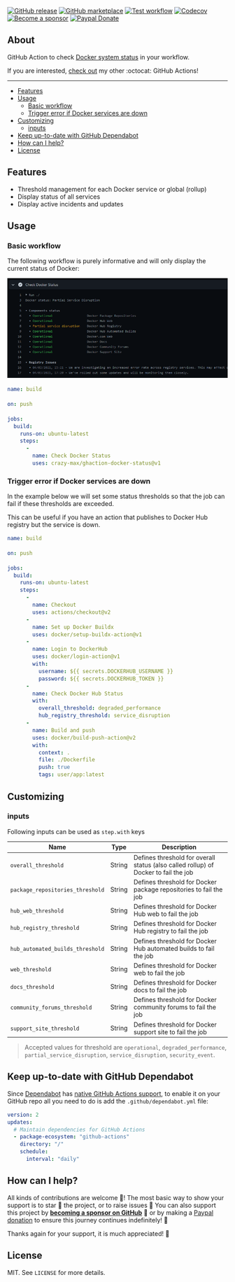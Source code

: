 [![GitHub release](https://img.shields.io/github/release/crazy-max/ghaction-docker-status.svg?style=flat-square)](https://github.com/crazy-max/ghaction-docker-status/releases/latest)
[![GitHub marketplace](https://img.shields.io/badge/marketplace-docker--status-blue?logo=github&style=flat-square)](https://github.com/marketplace/actions/docker-status)
[![Test workflow](https://img.shields.io/github/workflow/status/crazy-max/ghaction-docker-status/test?label=test&logo=github&style=flat-square)](https://github.com/crazy-max/ghaction-docker-status/actions?workflow=test)
[![Codecov](https://img.shields.io/codecov/c/github/crazy-max/ghaction-docker-status?logo=codecov&style=flat-square)](https://codecov.io/gh/crazy-max/ghaction-docker-status)
[![Become a sponsor](https://img.shields.io/badge/sponsor-crazy--max-181717.svg?logo=github&style=flat-square)](https://github.com/sponsors/crazy-max)
[![Paypal Donate](https://img.shields.io/badge/donate-paypal-00457c.svg?logo=paypal&style=flat-square)](https://www.paypal.me/crazyws)

## About

GitHub Action to check [Docker system status](https://status.docker.com/) in your workflow.

If you are interested, [check out](https://git.io/Je09Y) my other :octocat: GitHub Actions!

___

* [Features](#features)
* [Usage](#usage)
  * [Basic workflow](#basic-workflow)
  * [Trigger error if Docker services are down](#trigger-error-if-docker-services-are-down)
* [Customizing](#customizing)
  * [inputs](#inputs)
* [Keep up-to-date with GitHub Dependabot](#keep-up-to-date-with-github-dependabot)
* [How can I help?](#how-can-i-help)
* [License](#license)

## Features

* Threshold management for each Docker service or global (rollup)
* Display status of all services
* Display active incidents and updates

## Usage

### Basic workflow

The following workflow is purely informative and will only display the current status of Docker:

![Docker system status](.github/docker-status.png)

```yaml
name: build

on: push

jobs:
  build:
    runs-on: ubuntu-latest
    steps:
      -
        name: Check Docker Status
        uses: crazy-max/ghaction-docker-status@v1
```

### Trigger error if Docker services are down

In the example below we will set some status thresholds so that the job can fail if these thresholds are exceeded.

This can be useful if you have an action that publishes to Docker Hub registry but the service is down.

```yaml
name: build

on: push

jobs:
  build:
    runs-on: ubuntu-latest
    steps:
      -
        name: Checkout
        uses: actions/checkout@v2
      -
        name: Set up Docker Buildx
        uses: docker/setup-buildx-action@v1
      -
        name: Login to DockerHub
        uses: docker/login-action@v1
        with:
          username: ${{ secrets.DOCKERHUB_USERNAME }}
          password: ${{ secrets.DOCKERHUB_TOKEN }}
      -
        name: Check Docker Hub Status
        with:
          overall_threshold: degraded_performance
          hub_registry_threshold: service_disruption
      -
        name: Build and push
        uses: docker/build-push-action@v2
        with:
          context: .
          file: ./Dockerfile
          push: true
          tags: user/app:latest
```

## Customizing

### inputs

Following inputs can be used as `step.with` keys

| Name                               | Type    | Description                                                                           |
|------------------------------------|---------|---------------------------------------------------------------------------------------|
| `overall_threshold`                | String  | Defines threshold for overall status (also called rollup) of Docker to fail the job   |
| `package_repositories_threshold`   | String  | Defines threshold for Docker package repositories to fail the job                     |
| `hub_web_threshold`                | String  | Defines threshold for Docker Hub web to fail the job                                  |
| `hub_registry_threshold`           | String  | Defines threshold for Docker Hub registry to fail the job                             |
| `hub_automated_builds_threshold`   | String  | Defines threshold for Docker Hub automated builds to fail the job                     |
| `web_threshold`                    | String  | Defines threshold for Docker web to fail the job                                      |
| `docs_threshold`                   | String  | Defines threshold for Docker docs to fail the job                                     |
| `community_forums_threshold`       | String  | Defines threshold for Docker community forums to fail the job                         |
| `support_site_threshold`           | String  | Defines threshold for Docker support site to fail the job                             |

> Accepted values for threshold are `operational`, `degraded_performance`, `partial_service_disruption`,
> `service_disruption`, `security_event`.

## Keep up-to-date with GitHub Dependabot

Since [Dependabot](https://docs.github.com/en/github/administering-a-repository/keeping-your-actions-up-to-date-with-github-dependabot)
has [native GitHub Actions support](https://docs.github.com/en/github/administering-a-repository/configuration-options-for-dependency-updates#package-ecosystem),
to enable it on your GitHub repo all you need to do is add the `.github/dependabot.yml` file:

```yaml
version: 2
updates:
  # Maintain dependencies for GitHub Actions
  - package-ecosystem: "github-actions"
    directory: "/"
    schedule:
      interval: "daily"
```

## How can I help?

All kinds of contributions are welcome :raised_hands:! The most basic way to show your support is to star :star2: the
project, or to raise issues :speech_balloon: You can also support this project by
[**becoming a sponsor on GitHub**](https://github.com/sponsors/crazy-max) :clap: or by making a
[Paypal donation](https://www.paypal.me/crazyws) to ensure this journey continues indefinitely! :rocket:

Thanks again for your support, it is much appreciated! :pray:

## License

MIT. See `LICENSE` for more details.
